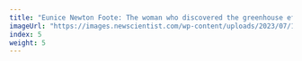 ```yaml
---
title: "Eunice Newton Foote: The woman who discovered the greenhouse effect"
imageUrl: "https://images.newscientist.com/wp-content/uploads/2023/07/17105827/SEI_164398314.jpg?width=600"
index: 5
weight: 5
---
```

